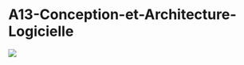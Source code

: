 # A13-Conception-et-Architecture-Logicielle

<img src="https://idea-sandbox.com/blog_images/url.jpeg">


